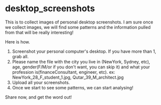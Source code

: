 # desktop_screenshots
This is to collect images of personal desktop screenshots.
I am sure once we collect images, we will find some patterns and the information pulled from that will be really interesting!

Here is how. 
1. Screenshot your personal computer's desktop. If you have more than 1, grab all.
2. Please name the file with the city you live in (NewYork, Sydney, etc), age, gender(F/M/or if you don't want, you can skip it) and what your profession is(financeConsultant, engineer, etc).
   ex: NewYork_28_F_student_1.jpg, Qutar_39_M_architect.jpg
3. Upload all your screenshots.
4. Once we start to see some patterns, we can start analysing!

Share now, and get the word out!
